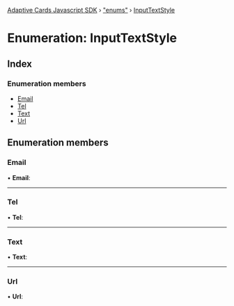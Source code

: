 [Adaptive Cards Javascript SDK](../README.md) › ["enums"](../modules/_enums_.md) › [InputTextStyle](_enums_.inputtextstyle.md)

# Enumeration: InputTextStyle

## Index

### Enumeration members

* [Email](_enums_.inputtextstyle.md#email)
* [Tel](_enums_.inputtextstyle.md#tel)
* [Text](_enums_.inputtextstyle.md#text)
* [Url](_enums_.inputtextstyle.md#url)

## Enumeration members

###  Email

• **Email**:

___

###  Tel

• **Tel**:

___

###  Text

• **Text**:

___

###  Url

• **Url**:
